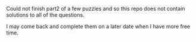 Could not finish part2 of a few puzzles and so this repo does not contain solutions to all of the questions. 

I may come back and complete them on a later date when I have more free time.
